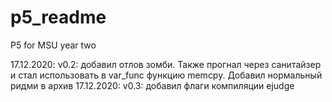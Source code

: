 # p5_readme
P5 for MSU year two

17.12.2020: v0.2: добавил отлов зомби. Также прогнал через санитайзер и стал использовать в var_func функцию memcpy. Добавил нормальный ридми в архив
17.12.2020: v0.3: добавил флаги компиляции ejudge
